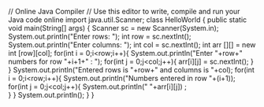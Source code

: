 // Online Java Compiler
// Use this editor to write, compile and run your Java code online
import java.util.Scanner;
class HelloWorld {
    public static void main(String[] args) {
        Scanner sc = new Scanner(System.in);
        System.out.println("Enter rows: ");
        int row = sc.nextInt();
        System.out.println("Enter columns: ");
        int col = sc.nextInt();
        int arr [][] = new int [row][col];
        for(int i = 0;i<row;i++){
        System.out.println("Enter "+row+" numbers for row "+i+1+" : ");
        for(int j = 0;j<col;j++){
            arr[i][j] = sc.nextInt();
        }
        }
         System.out.println("Entered rows is "+row+" and columns is "+col);
        for(int i = 0;i<row;i++){
            System.out.println("Numbers entered in row "+(i+1));
            for(int j = 0;j<col;j++){
             System.out.println(" "+arr[i][j]) ;  
            }
        }
        System.out.println();
    }
}
